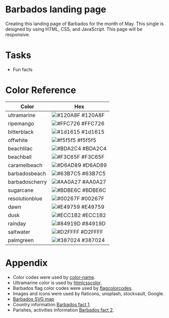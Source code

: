 # Barbados landing page

Creating this landing page of Barbados for the month of May. This single is designed by using HTML, CSS, and JavaScript. This page will be responsive.

# Tasks

- Fun facts

# Color Reference

| Color          | Hex                                                              |
| -------------- | ---------------------------------------------------------------- |
| ultramarine    | ![#120A8F](https://via.placeholder.com/10/120A8F?text=+) #120A8F |
| ripemango      | ![#FFC726](https://via.placeholder.com/10/FFC726?text=+) #FFC726 |
| bitterblack    | ![#1d1615](https://via.placeholder.com/10/1d1615?text=+) #1d1615 |
| offwhite       | ![#f5f5f5](https://via.placeholder.com/10/f5f5f5?text=+) #f5f5f5 |
| beachlilac     | ![#BDA2C4](https://via.placeholder.com/10/BDA2C4?text=+) #BDA2C4 |
| beachball      | ![#F3C65F](https://via.placeholder.com/10/F3C65F?text=+) #F3C65F |
| caramelbeach   | ![#D6AD89](https://via.placeholder.com/10/D6AD89?text=+) #D6AD89 |
| barbadosbeach  | ![#63B7C5](https://via.placeholder.com/10/63B7C5?text=+) #63B7C5 |
| barbadoscherry | ![#AA0A27](https://via.placeholder.com/10/AA0A27?text=+) #AA0A27 |
| sugarcane      | ![#BDBE6C](https://via.placeholder.com/10/BDBE6C?text=+) #BDBE6C |
| resolutionblue | ![#00267F](https://via.placeholder.com/10/00267F?text=+) #00267F |
| dawn           | ![#E49759](https://via.placeholder.com/10/E49759?text=+) #E49759 |
| dusk           | ![#ECC1B2](https://via.placeholder.com/10/ECC1B2?text=+) #ECC1B2 |
| rainday        | ![#84919D](https://via.placeholder.com/10/84919D?text=+) #84919D |
| saltwater      | ![#D2FFFF](https://via.placeholder.com/10/D2FFFF?text=+) #D2FFFF |
| palmgreen      | ![#387024](https://via.placeholder.com/10/387024?text=+) #387024 |

# Appendix

- Color codes were used by [color-name](https://www.color-name.com/).
- Ultramarine color is used by [htmlcsscolor](https://www.htmlcsscolor.com/hex/120A8F).
- Barbados flag color codes were used by [flagcolorcodes](https://www.flagcolorcodes.com/barbados).
- Images and icons were used by flaticons, unsplash, stockvault, Google.
- [Barbados SVG map](https://simplemaps.com/resources/svg-bb)
- Country information [Barbados fact 1](https://thecommonwealth.org/our-member-countries/barbados).
- Parishes, activities information [Barbados fact 2](https://www.visitbarbados.org/).
